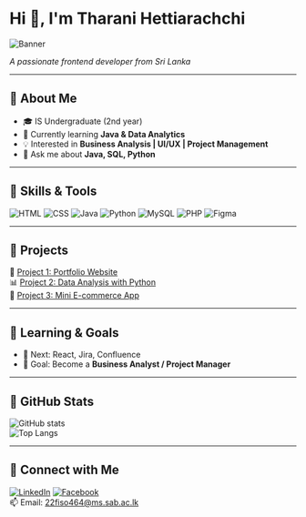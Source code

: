 # Hi 👋, I'm Tharani Hettiarachchi  

![Banner](https://www.canva.com/design/DAGwnWLUEEY/7SPVB1GP0s8uPuyw0gy2wQ/edit?utm_content=DAGwnWLUEEY&utm_campaign=designshare&utm_medium=link2&utm_source=sharebutton)

_A passionate frontend developer from Sri Lanka_

---

## 🔹 About Me
- 🎓 IS Undergraduate (2nd year)  
- 🌱 Currently learning **Java & Data Analytics**  
- 💡 Interested in **Business Analysis | UI/UX | Project Management**  
- 💬 Ask me about **Java, SQL, Python**  

---

## 🔹 Skills & Tools
![HTML](https://img.shields.io/badge/HTML5-E34F26?logo=html5&logoColor=white)
![CSS](https://img.shields.io/badge/CSS3-1572B6?logo=css3&logoColor=white)
![Java](https://img.shields.io/badge/Java-ED8B00?logo=openjdk&logoColor=white)
![Python](https://img.shields.io/badge/Python-3776AB?logo=python&logoColor=white)
![MySQL](https://img.shields.io/badge/MySQL-4479A1?logo=mysql&logoColor=white)
![PHP](https://img.shields.io/badge/PHP-777BB4?logo=php&logoColor=white)
![Figma](https://img.shields.io/badge/Figma-F24E1E?logo=figma&logoColor=white)

---

## 🔹 Projects
🚀 [Project 1: Portfolio Website](https://github.com/your-username/portfolio)  
📊 [Project 2: Data Analysis with Python](https://github.com/your-username/data-analysis)  
🛒 [Project 3: Mini E-commerce App](https://github.com/your-username/ecommerce-app)  

---

## 🔹 Learning & Goals
- 📘 Next: React, Jira, Confluence  
- 🎯 Goal: Become a **Business Analyst / Project Manager**

---

## 🔹 GitHub Stats
![GitHub stats](https://github-readme-stats.vercel.app/api?username=Tharani-Hettiarachchi&show_icons=true&theme=tokyonight)  
![Top Langs](https://github-readme-stats.vercel.app/api/top-langs/?username=harani-Hettiarachchi&layout=compact&theme=tokyonight)  

---

## 🔹 Connect with Me
[![LinkedIn](https://img.shields.io/badge/LinkedIn-0077B5?logo=linkedin&logoColor=white)](https://www.linkedin.com/in/tharani-udeshika-hettiarachchi-9bb93b33a?utm_source=share&utm_campaign=share_via&utm_content=profile&utm_medium=android_app)
[![Facebook](https://img.shields.io/badge/Facebook-1877F2?logo=facebook&logoColor=white)](https://www.facebook.com/share/1AsfqMsFUB/)  
📫 Email: [22fiso464@ms.sab.ac.lk](mailto:22fiso464@ms.sab.ac.lk)

